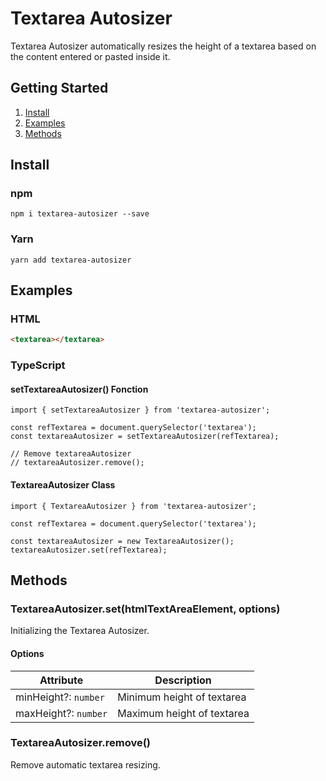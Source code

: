 # Textarea Autosizer
Textarea Autosizer automatically resizes the height of a textarea based on the content entered or pasted inside it.

## Getting Started
1. [Install](#install)
2. [Examples](#examples)
2. [Methods](#methods)

## Install

### npm
```
npm i textarea-autosizer --save
```

### Yarn

```
yarn add textarea-autosizer
```

## Examples

### HTML
``` HTML
<textarea></textarea>
```

### TypeScript
#### setTextareaAutosizer() Fonction
``` TS
import { setTextareaAutosizer } from 'textarea-autosizer';

const refTextarea = document.querySelector('textarea');
const textareaAutosizer = setTextareaAutosizer(refTextarea);

// Remove textareaAutosizer
// textareaAutosizer.remove();

```

#### TextareaAutosizer Class
``` TS
import { TextareaAutosizer } from 'textarea-autosizer';

const refTextarea = document.querySelector('textarea');

const textareaAutosizer = new TextareaAutosizer();
textareaAutosizer.set(refTextarea);
```

## Methods

### TextareaAutosizer.set(htmlTextAreaElement, options)
Initializing the Textarea Autosizer.

#### Options
| Attribute | Description |
| -- | -- |
| minHeight?: `number` | Minimum height of textarea |
| maxHeight?: `number` | Maximum height of textarea |


### TextareaAutosizer.remove()
Remove automatic textarea resizing.
